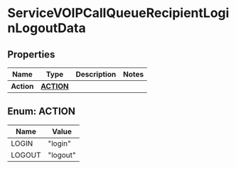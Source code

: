 

# ServiceVOIPCallQueueRecipientLoginLogoutData


## Properties

| Name | Type | Description | Notes |
|------------ | ------------- | ------------- | -------------|
|**Action** | [**ACTION**](#ACTION) |  |  |



## Enum: ACTION

| Name | Value |
|---- | -----|
| LOGIN | &quot;login&quot; |
| LOGOUT | &quot;logout&quot; |



